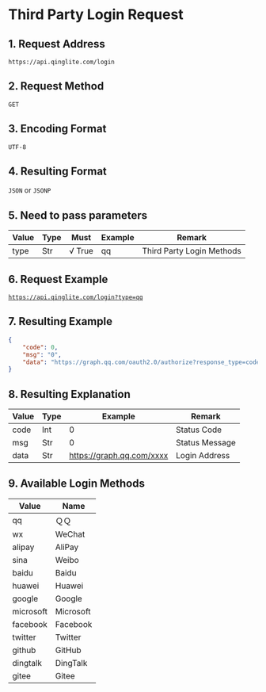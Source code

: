 # Third Party Login Request
## 1. Request Address
`https://api.qinglite.com/login`
## 2. Request Method
`GET`
## 3. Encoding Format
`UTF-8`
## 4. Resulting Format
`JSON` or `JSONP`
## 5. Need to pass parameters
| Value | Type | Must | Example | Remark |
| ----------- | ----------- | ----------- | ----------- | ----------- |
| type | Str | √ True | qq | Third Party Login Methods |
## 6. Request Example
[`https://api.qinglite.com/login?type=qq`](https://api.qinglite.com/login?type=qq "Click me to jump")
## 7. Resulting Example
```JSON
{
	"code": 0,
	"msg": "0",
	"data": "https://graph.qq.com/oauth2.0/authorize?response_type=code&client_id=123456&redirect_uri=https%3A%2F%2Fpassport.qinglite.com%2Flogin_return&state=19f4%2FQmd%2BAR7eN3d%2BpLROEZ%2BzjGPYV4Q%2BuFJf%2BNhuxxx"
}
```
## 8. Resulting Explanation
| Value | Type | Example | Remark |
| ----------- | ----------- | ----------- | ----------- |
| code | Int | 0 | Status Code |
| msg | Str | 0 | Status Message |
| data | Str | https://graph.qq.com/xxxx | Login Address |
## 9. Available Login Methods
| Value | Name |
| ----------- | ----------- |
| qq | ＱＱ |
| wx | WeChat |
| alipay | AliPay |
| sina | Weibo |
| baidu | Baidu |
| huawei | Huawei |
| google | Google |
| microsoft | Microsoft |
| facebook | Facebook |
| twitter | Twitter |
| github | GitHub |
| dingtalk | DingTalk |
| gitee | Gitee |
